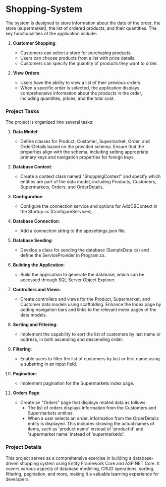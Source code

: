 # Shopping-System
The system is designed to store information about the date of the order, the store (supermarket), the list of ordered products, and their quantities.
The key functionalities of the application include:

1. **Customer Shopping**:
   - Customers can select a store for purchasing products.
   - Users can choose products from a list with price details.
   - Customers can specify the quantity of products they want to order.

2. **View Orders**:
   - Users have the ability to view a list of their previous orders.
   - When a specific order is selected, the application displays comprehensive information about the products in the order, including quantities, prices, and the total cost.

### Project Tasks

The project is organized into several tasks:

1. **Data Model**:
   - Define classes for Product, Customer, Supermarket, Order, and OrderDetails based on the provided schema. Ensure that the properties align with the schema, including setting appropriate primary keys and navigation properties for foreign keys.

2. **Database Context**:
   - Create a context class named "ShoppingContext" and specify which entities are part of the data model, including Products, Customers, Supermarkets, Orders, and OrderDetails.

3. **Configuration**:
   - Configure the connection service and options for AddDBContext in the Startup.cs (ConfigureServices).

4. **Database Connection**:
   - Add a connection string to the appsettings.json file.

5. **Database Seeding**:
   - Develop a class for seeding the database (SampleData.cs) and define the ServiceProvider in Program.cs.

6. **Building the Application**:
   - Build the application to generate the database, which can be accessed through SQL Server Object Explorer.

7. **Controllers and Views**:
   - Create controllers and views for the Product, Supermarket, and Customer data models using scaffolding. Enhance the Index page by adding navigation bars and links to the relevant index pages of the data models.

8. **Sorting and Filtering**:
   - Implement the capability to sort the list of customers by last name or address, in both ascending and descending order.

9. **Filtering**:
   - Enable users to filter the list of customers by last or first name using a substring in an input field.

10. **Pagination**:
    - Implement pagination for the Supermarkets index page.

11. **Orders Page**:
    - Create an "Orders" page that displays related data as follows:
        - The list of orders displays information from the Customers and Supermarkets entities.
        - When a user selects an order, information from the OrderDetails entity is displayed. This includes showing the actual names of items, such as 'product name' instead of 'productId' and 'supermarket name' instead of 'supermarketId'.

### Project Details

This project serves as a comprehensive exercise in building a database-driven shopping system using Entity Framework Core and ASP.NET Core. It covers various aspects of database modeling, CRUD operations, sorting, filtering, pagination, and more, making it a valuable learning experience for developers.
